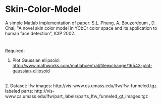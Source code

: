 # Skin-Color-Model
A simple Matlab implementation of paper: S.L. Phung, A. Bouzerdoum
, D. Chai, "A novel skin color model in YCbCr color space and its application to human face detection", ICIP 2002.

#
Required:
1. Plot Gaussian ellipsoid: http://www.mathworks.com/matlabcentral/fileexchange/16543-plot-gaussian-ellipsoid
<br>
2. Dataset: 
lfw images: http://vis-www.cs.umass.edu/lfw/lfw-funneled.tgz 
labeled parts: http://vis-www.cs.umass.edu/lfw/part_labels/parts_lfw_funneled_gt_images.tgz


